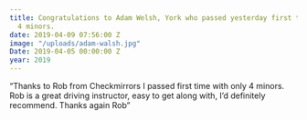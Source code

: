 ```yaml
---
title: Congratulations to Adam Welsh, York who passed yesterday first time with only
  4 minors.
date: 2019-04-09 07:56:00 Z
image: "/uploads/adam-walsh.jpg"
Date: 2019-04-05 00:00:00 Z
year: 2019
---
```


“Thanks to Rob from Checkmirrors I passed first time with only 4 minors. Rob is a great driving instructor, easy to get along with, I’d definitely recommend. Thanks again Rob”
